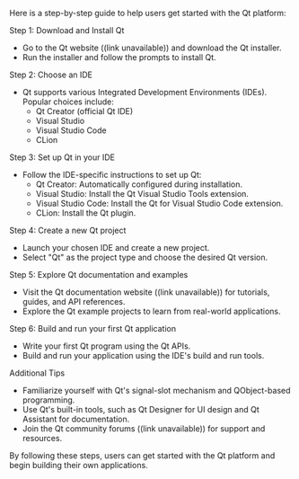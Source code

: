 Here is a step-by-step guide to help users get started with the Qt platform:

Step 1: Download and Install Qt

- Go to the Qt website ((link unavailable)) and download the Qt installer.
- Run the installer and follow the prompts to install Qt.

Step 2: Choose an IDE

- Qt supports various Integrated Development Environments (IDEs). Popular choices include:
    - Qt Creator (official Qt IDE)
    - Visual Studio
    - Visual Studio Code
    - CLion

Step 3: Set up Qt in your IDE

- Follow the IDE-specific instructions to set up Qt:
    - Qt Creator: Automatically configured during installation.
    - Visual Studio: Install the Qt Visual Studio Tools extension.
    - Visual Studio Code: Install the Qt for Visual Studio Code extension.
    - CLion: Install the Qt plugin.

Step 4: Create a new Qt project

- Launch your chosen IDE and create a new project.
- Select "Qt" as the project type and choose the desired Qt version.

Step 5: Explore Qt documentation and examples

- Visit the Qt documentation website ((link unavailable)) for tutorials, guides, and API references.
- Explore the Qt example projects to learn from real-world applications.

Step 6: Build and run your first Qt application

- Write your first Qt program using the Qt APIs.
- Build and run your application using the IDE's build and run tools.

Additional Tips

- Familiarize yourself with Qt's signal-slot mechanism and QObject-based programming.
- Use Qt's built-in tools, such as Qt Designer for UI design and Qt Assistant for documentation.
- Join the Qt community forums ((link unavailable)) for support and resources.

By following these steps, users can get started with the Qt platform and begin building their own applications.
